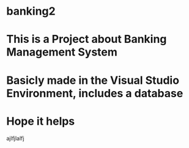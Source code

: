 # banking2
# This is a Project about Banking Management System
# Basicly made in the Visual Studio Environment, includes a database 
# Hope it helps
<p>ajlfjlalfj</p>
